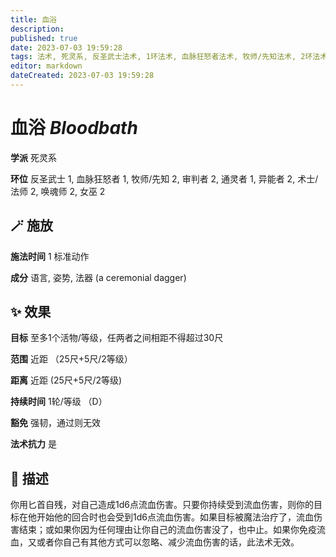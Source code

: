 ```yaml
---
title: 血浴
description: 
published: true
date: 2023-07-03 19:59:28
tags: 法术, 死灵系, 反圣武士法术, 1环法术, 血脉狂怒者法术, 牧师/先知法术, 2环法术, 审判者法术, 通灵者法术, 异能者法术, 术士/法师法术, 唤魂师法术, 女巫法术
editor: markdown
dateCreated: 2023-07-03 19:59:28
---
```


# **血浴** *Bloodbath*

**学派** 死灵系 

**环位** 反圣武士 1, 血脉狂怒者 1, 牧师/先知 2, 审判者 2, 通灵者 1, 异能者 2, 术士/法师 2, 唤魂师 2, 女巫 2

## 🪄 施放

**施法时间** 1 标准动作

**成分** 语言, 姿势, 法器 (a ceremonial dagger)

## ✨ 效果 

**目标** 至多1个活物/等级，任两者之间相距不得超过30尺 

**范围** 近距 （25尺+5尺/2等级）

**距离** 近距 (25尺+5尺/2等级)  

**持续时间** 1轮/等级 （D） 

**豁免** 强韧，通过则无效

**法术抗力** 是

## 📖 描述

你用匕首自残，对自己造成1d6点流血伤害。只要你持续受到流血伤害，则你的目标在他开始他的回合时也会受到1d6点流血伤害。如果目标被魔法治疗了，流血伤害结束；或如果你因为任何理由让你自己的流血伤害没了，也中止。如果你免疫流血，又或者你自己有其他方式可以忽略、减少流血伤害的话，此法术无效。
    